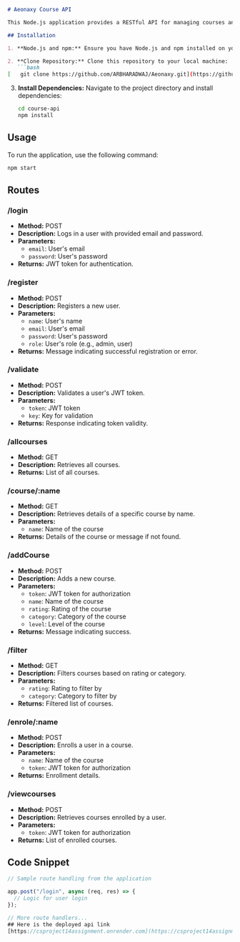 ```markdown
# Aeonaxy Course API

This Node.js application provides a RESTful API for managing courses and users. It offers functionalities such as user registration, course management, enrollment, and more.

## Installation

1. **Node.js and npm:** Ensure you have Node.js and npm installed on your machine. You can download them from [nodejs.org](https://nodejs.org/).

2. **Clone Repository:** Clone this repository to your local machine:
   ```bash
[   git clone https://github.com/ARBHARADWAJ/Aeonaxy.git](https://github.com/ARBHARADWAJ/Aeonaxy.git)

   ```

3. **Install Dependencies:** Navigate to the project directory and install dependencies:
   ```bash
   cd course-api
   npm install
   ```

## Usage

To run the application, use the following command:
```bash
npm start
```

## Routes

### /login

- **Method:** POST
- **Description:** Logs in a user with provided email and password.
- **Parameters:**
  - `email`: User's email
  - `password`: User's password
- **Returns:** JWT token for authentication.

### /register

- **Method:** POST
- **Description:** Registers a new user.
- **Parameters:**
  - `name`: User's name
  - `email`: User's email
  - `password`: User's password
  - `role`: User's role (e.g., admin, user)
- **Returns:** Message indicating successful registration or error.

### /validate

- **Method:** POST
- **Description:** Validates a user's JWT token.
- **Parameters:**
  - `token`: JWT token
  - `key`: Key for validation
- **Returns:** Response indicating token validity.

### /allcourses

- **Method:** GET
- **Description:** Retrieves all courses.
- **Returns:** List of all courses.

### /course/:name

- **Method:** GET
- **Description:** Retrieves details of a specific course by name.
- **Parameters:**
  - `name`: Name of the course
- **Returns:** Details of the course or message if not found.

### /addCourse

- **Method:** POST
- **Description:** Adds a new course.
- **Parameters:**
  - `token`: JWT token for authorization
  - `name`: Name of the course
  - `rating`: Rating of the course
  - `category`: Category of the course
  - `level`: Level of the course
- **Returns:** Message indicating success.

### /filter

- **Method:** GET
- **Description:** Filters courses based on rating or category.
- **Parameters:**
  - `rating`: Rating to filter by
  - `category`: Category to filter by
- **Returns:** Filtered list of courses.

### /enrole/:name

- **Method:** POST
- **Description:** Enrolls a user in a course.
- **Parameters:**
  - `name`: Name of the course
  - `token`: JWT token for authorization
- **Returns:** Enrollment details.

### /viewcourses

- **Method:** POST
- **Description:** Retrieves courses enrolled by a user.
- **Parameters:**
  - `token`: JWT token for authorization
- **Returns:** List of enrolled courses.

## Code Snippet

```javascript
// Sample route handling from the application

app.post("/login", async (req, res) => {
  // Logic for user login
});

// More route handlers...
## Here is the deployed api link
[https://csproject14assignment.onrender.com](https://csproject14assignment.onrender.com)
